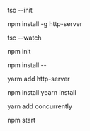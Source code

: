 tsc --init


npm install -g http-server


tsc --watch


npm init

npm install --

yarm add http-server

npm install
yearn install


yarn add concurrently


npm start